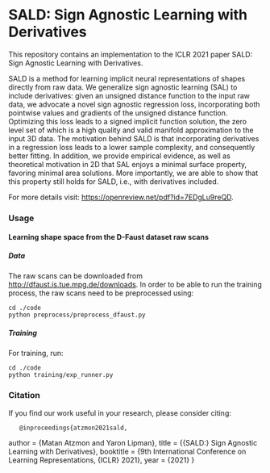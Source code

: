 # SALD: Sign Agnostic Learning with Derivatives

This repository contains an implementation to the ICLR 2021 paper SALD: Sign Agnostic Learning with Derivatives.

SALD is a method for learning implicit neural representations of shapes directly from raw data. We generalize sign agnostic learning (SAL) to include derivatives: given an unsigned distance function to the input raw data, we advocate a novel sign agnostic regression loss, incorporating both pointwise values and gradients of the unsigned distance function. Optimizing this loss leads to a signed implicit function solution, the zero level set of which is a high quality and valid manifold approximation to the input 3D data. The motivation behind SALD is that incorporating derivatives in a regression loss leads to a lower sample complexity, and consequently better fitting. In addition, we provide empirical evidence, as well as theoretical motivation in 2D that SAL enjoys a minimal surface property, favoring minimal area solutions. More importantly, we are able to show that this property still holds for SALD, i.e.,  with derivatives included.

For more details visit: https://openreview.net/pdf?id=7EDgLu9reQD.


### Usage
#### Learning shape space from the D-Faust dataset raw scans

##### Data
The raw scans can be downloaded from http://dfaust.is.tue.mpg.de/downloads.
In order to be able to run the training process, the raw scans need to be preprocessed using:

```
cd ./code
python preprocess/preprocess_dfaust.py 
```


##### Training
For training, run:
```
cd ./code
python training/exp_runner.py
```

### Citation
If you find our work useful in your research, please consider citing:

       @inproceedings{atzmon2021sald,
  author    = {Matan Atzmon and
               Yaron Lipman},
  title     = {{SALD:} Sign Agnostic Learning with Derivatives},
  booktitle = {9th International Conference on Learning Representations, {ICLR} 2021},
  year      = {2021}
}
			
